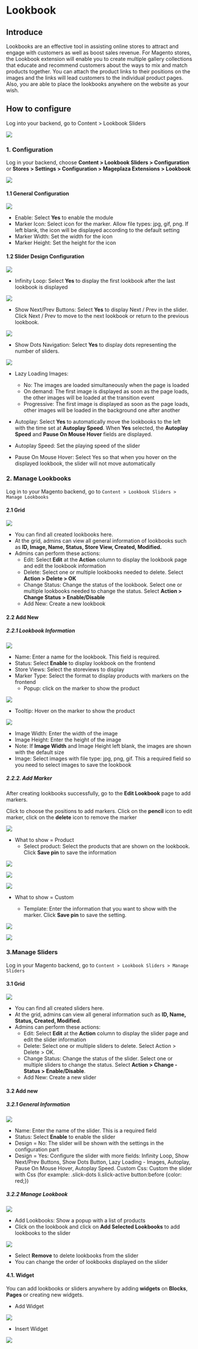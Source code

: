 # Lookbook

## Introduce 
Lookbooks are an effective tool in assisting online stores to attract and engage with customers as well as boost sales revenue. For Magento stores, the Lookbook extension will enable you to create multiple gallery collections that educate and recommend customers about the ways to mix and match products together. You can attach the product links to their positions on the images and the links will lead customers to the individual product pages. Also, you are able to place the lookbooks anywhere on the website as your wish. 

## How to configure 

Log into your backend, go to Content > Lookbook Sliders

![](https://i.imgur.com/8JVwbYl.png)

### 1. Configuration 

Log in your backend, choose **Content > Lookbook Sliders > Configuration** or **Stores > Settings > Configuration > Mageplaza Extensions > Lookbook**

![](https://i.imgur.com/dYhUBLh.png)

#### 1.1 General Configuration

![](https://i.imgur.com/zHaDNe3.png)

- Enable: Select **Yes** to enable the module 
- Marker Icon: Select icon for the marker. Allow file types: jpg, gif, png. If left blank, the icon will be displayed according to the default setting
- Marker Width: Set the width for the icon
- Marker Height: Set the height for the icon
  
#### 1.2 Slider Design Configuration

![](https://i.imgur.com/up1bEYb.png)

- Infinity Loop: Select **Yes** to display the first lookbook after the last lookbook is displayed

![](https://i.imgur.com/WDNAeH3.gif)

- Show Next/Prev Buttons: Select **Yes** to display Next / Prev in the slider. Click Next / Prev to move to the next lookbook or return to the previous lookbook.

![](https://i.imgur.com/veI3PQg.gif)

- Show Dots Navigation: Select **Yes** to display dots representing the number of sliders.

![](https://i.imgur.com/WDNAeH3.gif)

- Lazy Loading Images: 

  - No: The images are loaded simultaneously when the page is loaded
  - On demand: The first image is displayed as soon as the page loads, the other images will be loaded at the transition event
  - Progressive: The first image is displayed as soon as the page loads, other images will be loaded in the background one after another

- Autoplay: Select **Yes** to automatically move the lookbooks to the left with the time set at **Autoplay Speed**. When **Yes** selected, the **Autoplay Speed** and **Pause On Mouse Hover** fields are displayed.
- Autoplay Speed: Set the playing speed of the slider 
- Pause On Mouse Hover: Select Yes so that when you hover on the displayed lookbook, the slider will not move automatically

### 2. Manage Lookbooks

Log in to your Magento backend, go to `Content > Lookbook Sliders > Manage Lookbooks`

#### 2.1 Grid

![](https://i.imgur.com/9eAEeJ4.png)

- You can find all created lookbooks here. 
- At the grid, admins can view all general information of lookbooks such as **ID, Image, Name, Status, Store View, Created, Modified.**
- Admins can perform these actions: 
  - Edit: Select **Edit** at the **Action** column to display the lookbook page and edit the lookbook information 
  - Delete: Select one or multiple lookbooks needed to delete. Select **Action > Delete > OK** 
  - Change Status: Change the status of the lookbook. Select one or multiple lookbooks needed to change the status. Select **Action > Change Status > Enable/Disable**
  - Add New: Create a new lookbook 

#### 2.2 Add New

##### 2.2.1 Lookbook Information

![](https://i.imgur.com/uzCym49.png)

- Name: Enter a name for the lookbook. This field is required. 
- Status: Select **Enable** to display lookbook on the frontend  
- Store Views: Select the storeviews to display 
- Marker Type: Select the format to display products with markers on the frontend
  - Popup: click on the marker to show the product

![](https://i.imgur.com/DmUdzdZ.png)

  - Tooltip: Hover on the marker to show the product 

![](https://i.imgur.com/uqs8n4D.png)

- Image Width: Enter the width of the image
- Image Height: Enter the height of the image 
- Note: If **Image Width** and Image Height left blank, the images are shown with the default size  
- Image: Select images with file type: jpg, png, gif. This a required field so you need to select images to save the lookbook 

##### 2.2.2. Add Marker

After creating lookbooks successfully, go to the **Edit Lookbook** page to add markers.

Click to choose the positions to add markers. Click on the **pencil** icon to edit marker, click on the **delete** icon to remove the marker  

![](https://i.imgur.com/tr7v5qV.png)

- What to show = Product
  - Select product: Select the products that are shown on the lookbook. Click **Save pin** to save the information

![](https://i.imgur.com/7PCeG0K.png)

![](https://i.imgur.com/c8Bmdyj.png)

![](https://i.imgur.com/LubfRbj.png)

- What to show = Custom

  - Template: Enter the information that you want to show with the marker. Click **Save pin** to save the setting. 

![](https://i.imgur.com/K4iQtrI.png)

![](https://i.imgur.com/OAzRgXG.png)

### 3.Manage Sliders

Log in your Magento backend, go to `Content > Lookbook Sliders > Manage Sliders`

#### 3.1 Grid

![](https://i.imgur.com/VqVB4lV.png)

- You can find all created sliders here. 
- At the grid, admins can view all general information such as **ID, Name, Status, Created, Modified.**
- Admins can perform these actions: 
  - Edit: Select **Edit** at the **Action** column to display the slider page and edit the slider information
  - Delete: Select one or multiple sliders to delete. Select Action > Delete > OK.
  - Change Status: Change the status of the slider. Select one or multiple sliders to change the status. Select **Action > Change   - Status > Enable/Disable**.
  - Add New: Create a new slider

#### 3.2 Add new

##### 3.2.1 General Information

![](https://i.imgur.com/VEIUWvi.png)

- Name: Enter the name of the slider. This is a required field 
- Status: Select **Enable** to enable the slider  
- Design = No: The slider will be shown with the settings in the configuration part 
- Design = Yes: Configure the slider with more fields: Infinity Loop, Show Next/Prev Buttons, Show Dots Button, Lazy Loading - Images, Autoplay, Pause On Mouse Hover, Autoplay Speed. 
Custom Css: Custom the slider with Css (for example: .slick-dots li.slick-active button:before {color: red;})

##### 3.2.2 Manage Lookbook

![](https://i.imgur.com/MhXOrwG.png)

- Add Lookbooks: Show a popup with a list of products 
- Click on the lookbook and click on **Add Selected Lookbooks** to add lookbooks to the slider 

![](https://i.imgur.com/w5bmV5F.png)

- Select **Remove** to delete lookbooks from the slider 
- You can change the order of lookbooks displayed on the slider

#### 4.1. Widget

You can add lookbooks or sliders anywhere by adding **widgets** on **Blocks**, **Pages** or creating new widgets. 
  
- Add Widget

![](https://i.imgur.com/3nFRffB.gif)

- Insert Widget

![](https://i.imgur.com/3nFRffB.gif)
